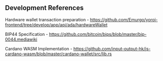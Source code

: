 ## Development References

Hardware wallet transaction preparation - https://github.com/Emurgo/yoroi-frontend/tree/develop/app/api/ada/hardwareWallet

BIP44 Specification - https://github.com/bitcoin/bips/blob/master/bip-0044.mediawiki

Cardano WASM Implementation - https://github.com/input-output-hk/js-cardano-wasm/blob/master/cardano-wallet/src/lib.rs